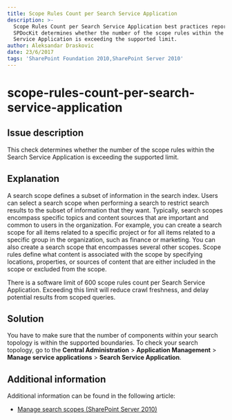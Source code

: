 ```yaml
---
title: Scope Rules Count per Search Service Application
description: >-
  Scope Rules Count per Search Service Application best practices report by
  SPDocKit determines whether the number of the scope rules within the Search
  Service Application is exceeding the supported limit.
author: Aleksandar Draskovic
date: 23/6/2017
tags: 'SharePoint Foundation 2010,SharePoint Server 2010'
---
```


# scope-rules-count-per-search-service-application

## Issue description

This check determines whether the number of the scope rules within the Search Service Application is exceeding the supported limit.

## Explanation

A search scope defines a subset of information in the search index. Users can select a search scope when performing a search to restrict search results to the subset of information that they want. Typically, search scopes encompass specific topics and content sources that are important and common to users in the organization. For example, you can create a search scope for all items related to a specific project or for all items related to a specific group in the organization, such as finance or marketing. You can also create a search scope that encompasses several other scopes. Scope rules define what content is associated with the scope by specifying locations, properties, or sources of content that are either included in the scope or excluded from the scope.

There is a software limit of 600 scope rules count per Search Service Application. Exceeding this limit will reduce crawl freshness, and delay potential results from scoped queries.

## Solution

You have to make sure that the number of components within your search topology is within the supported boundaries. To check your search topology, go to the **Central Administration** &gt; **Application Management** &gt; **Manage service applications** &gt; **Search Service Application**.

## Additional information

Additional information can be found in the following article:

* [Manage search scopes \(SharePoint Server 2010\)](https://technet.microsoft.com/en-us/library/ee792872%28v=office.14%29.aspx)

